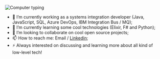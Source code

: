 ![Computer typing](https://i.pinimg.com/originals/0d/10/d2/0d10d2fe48a7956a4fdc9f7251132236.gif)

- 🔭 I’m currently working as a systems integration developer (Java, JavaScript, SQL, Azure DevOps, IBM Integration Bus / MQ);
- 🌱 I’m currently learning some cool technologies (Elixir, F# and Python);
- 👯 I’m looking to collaborate on cool open source projects;
- 📫 How to reach me: Email / [Linkedin](https://www.linkedin.com/in/guilherme-freire-pll/);
- ⚡ Always interested on discussing and learning more about all kind of low-level tech!
